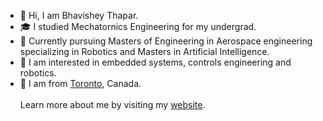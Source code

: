 * 👋 Hi, I am Bhavishey Thapar.
* 🎓 I studied Mechatornics Engineering for my undergrad.
* 🚀 Currently pursuing Masters of Engineering in Aerospace engineering specializing in Robotics and Masters in Artificial Intelligence.
* 👀 I am interested in embedded systems, controls engineering and robotics.
* 🍁 I am from [Toronto](https://www.toronto.ca/), Canada.
\
\
Learn more about me by visiting my [website](https://bhavisheythapar.com/).

<!---
bhavisheythapar/bhavisheythapar is a ✨ special ✨ repository because its `README.md` (this file) appears on your GitHub profile.
You can click the Preview link to take a look at your changes.
--->
